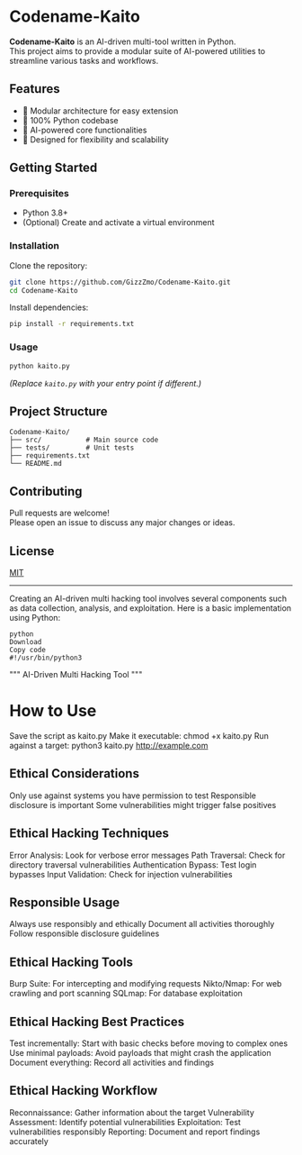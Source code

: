 # Codename-Kaito

**Codename-Kaito** is an AI-driven multi-tool written in Python.  
This project aims to provide a modular suite of AI-powered utilities to streamline various tasks and workflows.

## Features

- 🔹 Modular architecture for easy extension
- 🔹 100% Python codebase
- 🔹 AI-powered core functionalities
- 🔹 Designed for flexibility and scalability

## Getting Started

### Prerequisites

- Python 3.8+
- (Optional) Create and activate a virtual environment

### Installation

Clone the repository:

```bash
git clone https://github.com/GizzZmo/Codename-Kaito.git
cd Codename-Kaito
```

Install dependencies:

```bash
pip install -r requirements.txt
```

### Usage

```bash
python kaito.py
```

*(Replace `kaito.py` with your entry point if different.)*

## Project Structure

```
Codename-Kaito/
├── src/           # Main source code
├── tests/         # Unit tests
├── requirements.txt
└── README.md
```

## Contributing

Pull requests are welcome!  
Please open an issue to discuss any major changes or ideas.

## License

[MIT](LICENSE)

---

Creating an AI-driven multi hacking tool involves several components such as data collection, analysis, and exploitation. Here is a basic implementation using Python:

    python
    Download
    Copy code
    #!/usr/bin/python3

"""
AI-Driven Multi Hacking Tool
"""

# How to Use
Save the script as kaito.py
Make it executable: chmod +x kaito.py
Run against a target: python3 kaito.py http://example.com

## Ethical Considerations
Only use against systems you have permission to test
Responsible disclosure is important
Some vulnerabilities might trigger false positives

## Ethical Hacking Techniques
Error Analysis: Look for verbose error messages
Path Traversal: Check for directory traversal vulnerabilities
Authentication Bypass: Test login bypasses
Input Validation: Check for injection vulnerabilities

## Responsible Usage
Always use responsibly and ethically
Document all activities thoroughly
Follow responsible disclosure guidelines

## Ethical Hacking Tools
Burp Suite: For intercepting and modifying requests
Nikto/Nmap: For web crawling and port scanning
SQLmap: For database exploitation

## Ethical Hacking Best Practices
Test incrementally: Start with basic checks before moving to complex ones
Use minimal payloads: Avoid payloads that might crash the application
Document everything: Record all activities and findings

## Ethical Hacking Workflow
Reconnaissance: Gather information about the target
Vulnerability Assessment: Identify potential vulnerabilities
Exploitation: Test vulnerabilities responsibly
Reporting: Document and report findings accurately

